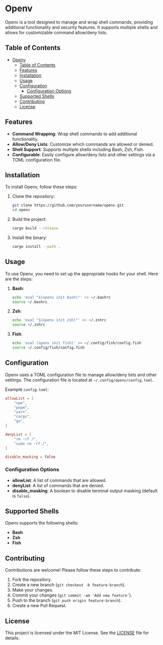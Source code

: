 # Openv

Openv is a tool designed to manage and wrap shell commands, providing additional functionality and security features. It supports multiple shells and allows for customizable command allow/deny lists.

## Table of Contents

- [Openv](#openv)
  - [Table of Contents](#table-of-contents)
  - [Features](#features)
  - [Installation](#installation)
  - [Usage](#usage)
  - [Configuration](#configuration)
    - [Configuration Options](#configuration-options)
  - [Supported Shells](#supported-shells)
  - [Contributing](#contributing)
  - [License](#license)

## Features

- **Command Wrapping**: Wrap shell commands to add additional functionality.
- **Allow/Deny Lists**: Customize which commands are allowed or denied.
- **Shell Support**: Supports multiple shells including Bash, Zsh, Fish.
- **Configurable**: Easily configure allow/deny lists and other settings via a TOML configuration file.

## Installation

To install Openv, follow these steps:

1. Clone the repository:
   ```sh
   git clone https://github.com/yourusername/openv.git
   cd openv
   ```

2. Build the project:
   ```sh
   cargo build --release
   ```

3. Install the binary:
   ```sh
   cargo install --path .
   ```

## Usage

To use Openv, you need to set up the appropriate hooks for your shell. Here are the steps:

1. **Bash**:
   ```sh
   echo 'eval "$(openv init bash)"' >> ~/.bashrc
   source ~/.bashrc
   ```

2. **Zsh**:
   ```sh
   echo 'eval "$(openv init zsh)"' >> ~/.zshrc
   source ~/.zshrc
   ```

3. **Fish**:
   ```sh
   echo 'eval (openv init fish)' >> ~/.config/fish/config.fish
   source ~/.config/fish/config.fish
   ```

## Configuration

Openv uses a TOML configuration file to manage allow/deny lists and other settings. The configuration file is located at `~/.config/openv/config.toml`.

Example `config.toml`:
```toml
allowList = [
    "npm",
    "pnpm",
    "yarn",
    "cargo",
    "go",
]

denyList = [
    "rm -rf /",
    "sudo rm -rf /",
]

disable_masking = false
```

### Configuration Options

- **allowList**: A list of commands that are allowed.
- **denyList**: A list of commands that are denied.
- **disable_masking**: A boolean to disable terminal output masking (default is `false`).

## Supported Shells

Openv supports the following shells:

- **Bash**
- **Zsh**
- **Fish**

## Contributing

Contributions are welcome! Please follow these steps to contribute:

1. Fork the repository.
2. Create a new branch (`git checkout -b feature-branch`).
3. Make your changes.
4. Commit your changes (`git commit -am 'Add new feature'`).
5. Push to the branch (`git push origin feature-branch`).
6. Create a new Pull Request.

## License

This project is licensed under the MIT License. See the [LICENSE](LICENSE) file for details.